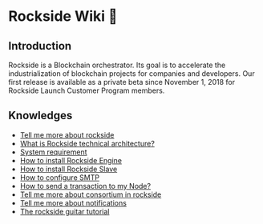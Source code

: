 # Rockside Wiki 🎸


## <a name="introduction"></a>Introduction
Rockside is a Blockchain orchestrator. Its goal is to accelerate the industrialization of blockchain projects for companies and developers. Our first release is available as a private beta since November 1, 2018 for Rockside Launch Customer Program members.

## <a name="knownledges"></a>Knowledges


* [Tell me more about rockside]()
* [What is Rockside technical architecture?]()
* [System requirement]()
* [How to install Rockside Engine]()
* [How to install Rockside Slave]()
* [How to configure SMTP]()
* [How to send a transaction to my Node?]()
* [Tell me more about consortium in rockside]()
* [Tell me more about notifications]()
* [The rockside guitar tutorial]()
